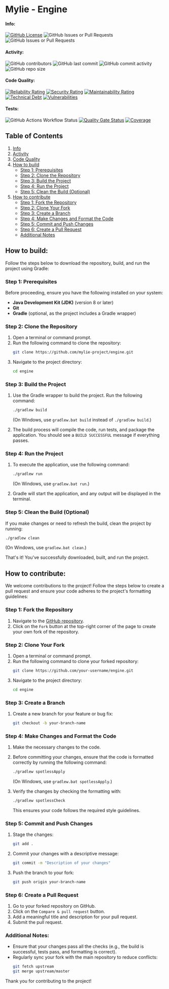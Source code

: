 # Mylie - Engine

#### Info:

[![GitHub License](https://img.shields.io/github/license/mylie-project/engine?lable=license)](./LICENSE.md)
![GitHub Issues or Pull Requests](https://img.shields.io/github/issues/mylie-project/engine)
![GitHub Issues or Pull Requests](https://img.shields.io/github/issues-pr/mylie-project/engine)


#### Activity:

![GitHub contributors](https://img.shields.io/github/contributors/mylie-project/engine)
![GitHub last commit](https://img.shields.io/github/last-commit/mylie-project/engine)
![GitHub commit activity](https://img.shields.io/github/commit-activity/w/mylie-project/engine)
![GitHub repo size](https://img.shields.io/github/repo-size/mylie-project/engine)

#### Code Quality:

[![Reliability Rating](https://sonarcloud.io/api/project_badges/measure?project=mylie-project_engine&metric=reliability_rating)](https://sonarcloud.io/summary/new_code?id=mylie-project_engine)
[![Security Rating](https://sonarcloud.io/api/project_badges/measure?project=mylie-project_engine&metric=security_rating)](https://sonarcloud.io/summary/new_code?id=mylie-project_engine)
[![Maintainability Rating](https://sonarcloud.io/api/project_badges/measure?project=mylie-project_engine&metric=sqale_rating)](https://sonarcloud.io/summary/new_code?id=mylie-project_engine)
[![Technical Debt](https://sonarcloud.io/api/project_badges/measure?project=mylie-project_engine&metric=sqale_index)](https://sonarcloud.io/summary/new_code?id=mylie-project_engine)
[![Vulnerabilities](https://sonarcloud.io/api/project_badges/measure?project=mylie-project_engine&metric=vulnerabilities)](https://sonarcloud.io/summary/new_code?id=mylie-project_engine)

#### Tests:

![GitHub Actions Workflow Status](https://img.shields.io/github/actions/workflow/status/mylie-project/engine/build_test.yml)
[![Quality Gate Status](https://sonarcloud.io/api/project_badges/measure?project=mylie-project_engine&metric=alert_status)](https://sonarcloud.io/summary/new_code?id=mylie-project_engine)
[![Coverage](https://sonarcloud.io/api/project_badges/measure?project=mylie-project_engine&metric=coverage)](https://sonarcloud.io/summary/new_code?id=mylie-project_engine)

## Table of Contents

1. [Info](#info)
2. [Activity](#activity)
3. [Code Quality](#code-quality)
4. [How to build](#how-to-build)
   - [Step 1: Prerequisites](#step-1-prerequisites)
   - [Step 2: Clone the Repository](#step-2-clone-the-repository)
   - [Step 3: Build the Project](#step-3-build-the-project)
   - [Step 4: Run the Project](#step-4-run-the-project)
   - [Step 5: Clean the Build (Optional)](#step-5-clean-the-build-optional)
5. [How to contribute](#how-to-contribute)
   - [Step 1: Fork the Repository](#step-1-fork-the-repository)
   - [Step 2: Clone Your Fork](#step-2-clone-your-fork)
   - [Step 3: Create a Branch](#step-3-create-a-branch)
   - [Step 4: Make Changes and Format the Code](#step-4-make-changes-and-format-the-code)
   - [Step 5: Commit and Push Changes](#step-5-commit-and-push-changes)
   - [Step 6: Create a Pull Request](#step-6-create-a-pull-request)
   - [Additional Notes](#additional-notes)

## How to build:

Follow the steps below to download the repository, build, and run the project using Gradle:

### Step 1: Prerequisites

Before proceeding, ensure you have the following installed on your system:

- **Java Development Kit (JDK)** (version 8 or later)
- **Git**
- **Gradle** (optional, as the project includes a Gradle wrapper)

### Step 2: Clone the Repository

1. Open a terminal or command prompt.
2. Run the following command to clone the repository:
   ```bash
   git clone https://github.com/mylie-project/engine.git
   ```
3. Navigate to the project directory:
   ```bash
   cd engine
   ```

### Step 3: Build the Project

1. Use the Gradle wrapper to build the project. Run the following command:
   ```bash
   ./gradlew build
   ```
   (On Windows, use `gradlew.bat build` instead of `./gradlew build`.)

2. The build process will compile the code, run tests, and package the application. You should see a `BUILD SUCCESSFUL`
   message if everything passes.

### Step 4: Run the Project

1. To execute the application, use the following command:
   ```bash
   ./gradlew run
   ```
   (On Windows, use `gradlew.bat run`.)

2. Gradle will start the application, and any output will be displayed in the terminal.

### Step 5: Clean the Build (Optional)

If you make changes or need to refresh the build, clean the project by running:

```bash
./gradlew clean
```

(On Windows, use `gradlew.bat clean`.)

That's it! You've successfully downloaded, built, and run the project.

## How to contribute:

We welcome contributions to the project! Follow the steps below to create a pull request and ensure your code adheres to
the project's formatting guidelines:

### Step 1: Fork the Repository

1. Navigate to the [GitHub repository](https://github.com/mylie-project/engine.git).
2. Click on the `Fork` button at the top-right corner of the page to create your own fork of the repository.

### Step 2: Clone Your Fork

1. Open a terminal or command prompt.
2. Run the following command to clone your forked repository:
   ```bash
   git clone https://github.com/your-username/engine.git
   ```
3. Navigate to the project directory:
   ```bash
   cd engine
   ```

### Step 3: Create a Branch

1. Create a new branch for your feature or bug fix:
   ```bash
   git checkout -b your-branch-name
   ```

### Step 4: Make Changes and Format the Code

1. Make the necessary changes to the code.
2. Before committing your changes, ensure that the code is formatted correctly by running the following command:
   ```bash
   ./gradlew spotlessApply
   ```
   (On Windows, use `gradlew.bat spotlessApply`.)

3. Verify the changes by checking the formatting with:
   ```bash
   ./gradlew spotlessCheck
   ```
   This ensures your code follows the required style guidelines.

### Step 5: Commit and Push Changes

1. Stage the changes:
   ```bash
   git add .
   ```
2. Commit your changes with a descriptive message:
   ```bash
   git commit -m "Description of your changes"
   ```
3. Push the branch to your fork:
   ```bash
   git push origin your-branch-name
   ```

### Step 6: Create a Pull Request

1. Go to your forked repository on GitHub.
2. Click on the `Compare & pull request` button.
3. Add a meaningful title and description for your pull request.
4. Submit the pull request.

### Additional Notes:

- Ensure that your changes pass all the checks (e.g., the build is successful, tests pass, and formatting is correct).
- Regularly sync your fork with the main repository to reduce conflicts:
  ```bash
  git fetch upstream
  git merge upstream/master
  ```

Thank you for contributing to the project!